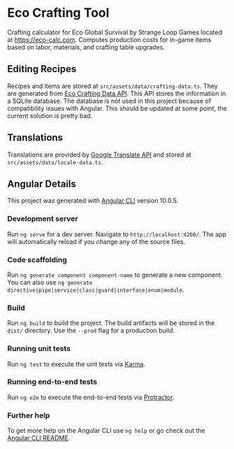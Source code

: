 # Eco Crafting Tool

Crafting calculator for Eco Global Survival by Strange Loop Games located at https://eco-calc.com. Computes production
costs for in-game items based on labor, materials, and crafting table upgrades.

## Editing Recipes

Recipes and items are stored at `src/assets/data/crafting-data.ts`. They are generated
from [Eco Crafting Data API](https://github.com/aritchie05/EcoCraftingDataApi). This API stores the information in a
SQLite database. The database is not used in this project because of compatibility issues with Angular. This should be updated at some point, the current solution is pretty bad.

## Translations

Translations are provided by [Google Translate API](https://cloud.google.com/translate) and stored
at `src/assets/data/locale-data.ts`.

## Angular Details

This project was generated with [Angular CLI](https://github.com/angular/angular-cli) version 10.0.5.

### Development server

Run `ng serve` for a dev server. Navigate to `http://localhost:4200/`. The app will automatically reload if you change
any of the source files.

### Code scaffolding

Run `ng generate component component-name` to generate a new component. You can also
use `ng generate directive|pipe|service|class|guard|interface|enum|module`.

### Build

Run `ng build` to build the project. The build artifacts will be stored in the `dist/` directory. Use the `--prod` flag for a production build.

### Running unit tests

Run `ng test` to execute the unit tests via [Karma](https://karma-runner.github.io).

### Running end-to-end tests

Run `ng e2e` to execute the end-to-end tests via [Protractor](http://www.protractortest.org/).

### Further help

To get more help on the Angular CLI use `ng help` or go check out the [Angular CLI README](https://github.com/angular/angular-cli/blob/master/README.md).
